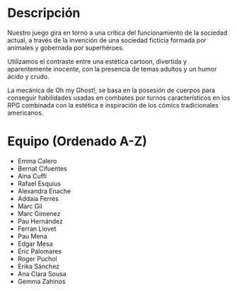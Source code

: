 # Descripción

Nuestro juego gira en torno a una crítica del funcionamiento de la sociedad actual, a través de la invención de una sociedad ficticia formada por animales y gobernada por superhéroes. 

Utilizamos el contraste entre una estética cartoon, divertida y aparentemente inocente, con la presencia de temas adultos y un humor ácido y crudo. 

La mecánica de Oh my Ghost!, se basa en la posesión de cuerpos para conseguir habilidades usadas en combates por turnos característicos en los RPG combinada con la estética e inspiración de los cómics tradicionales americanos. 

# Equipo (Ordenado A-Z)
- Emma Calero
- Bernat Cifuentes
- Aina Cuffí
- Rafael Esquius
- Alexandra Enache
- Addaia Ferres
- Marc Gil
- Marc Gimenez
- Pau Hernández
- Ferran Llovet
- Pau Mena
- Edgar Mesa
- Eric Palomares
- Roger Puchol
- Erika Sánchez
- Ana Clara Sousa
- Gemma Zahinos

